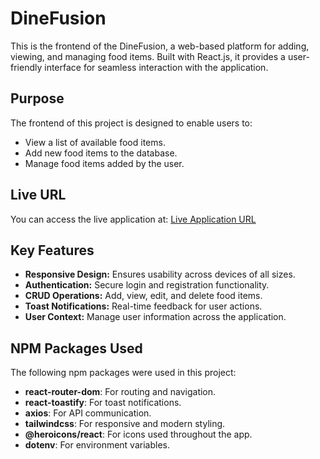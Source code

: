 # DineFusion

This is the frontend of the DineFusion, a web-based platform for adding, viewing, and managing food items. Built with React.js, it provides a user-friendly interface for seamless interaction with the application.

## Purpose
The frontend of this project is designed to enable users to:
- View a list of available food items.
- Add new food items to the database.
- Manage food items added by the user.

## Live URL
You can access the live application at: [Live Application URL](https://restaurant-management-66f13.web.app/)

## Key Features
- **Responsive Design:** Ensures usability across devices of all sizes.
- **Authentication:** Secure login and registration functionality.
- **CRUD Operations:** Add, view, edit, and delete food items.
- **Toast Notifications:** Real-time feedback for user actions.
- **User Context:** Manage user information across the application.

## NPM Packages Used
The following npm packages were used in this project:
- **react-router-dom**: For routing and navigation.
- **react-toastify**: For toast notifications.
- **axios**: For API communication.
- **tailwindcss**: For responsive and modern styling.
- **@heroicons/react**: For icons used throughout the app.
- **dotenv**: For environment variables.
